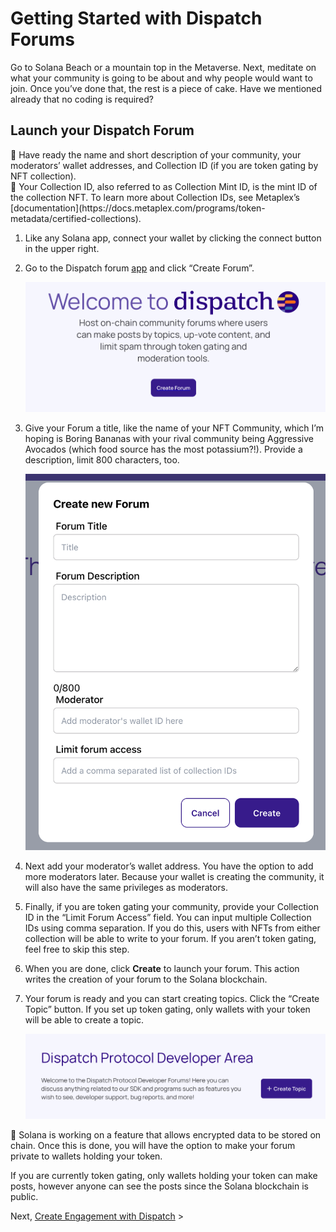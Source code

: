 # Getting Started with Dispatch Forums

Go to Solana Beach or a mountain top in the Metaverse. Next, meditate on what your community is going to be about and why people would want to join. Once you’ve done that, the rest is a piece of cake. Have we mentioned already that no coding is required? 

## Launch your Dispatch Forum

<aside>
📌 Have ready the name and short description of your community, your moderators’ wallet addresses, and Collection ID (if you are token gating by NFT collection).

</aside>

<aside>
📌 Your Collection ID, also referred to as Collection Mint ID, is the mint ID of the collection NFT. To learn more about Collection IDs, see Metaplex’s [documentation](https://docs.metaplex.com/programs/token-metadata/certified-collections).

</aside>

1. Like any Solana app, connect your wallet by clicking the connect button in the upper right. 
2. Go to the Dispatch forum [app](https://app.dispatch.forum/) and click “Create Forum”.
    
    ![Screen Shot 2022-08-17 at 5.01.06 PM.png](../../static/Screen_Shot_2022-08-17_at_5.01.06_PM.png)
    
3. Give your Forum a title, like the name of your NFT Community, which I’m hoping is Boring Bananas with your rival community being Aggressive Avocados (which food source has the most potassium?!). Provide a description, limit 800 characters, too. 
    
    ![Screen Shot 2022-08-17 at 2.52.11 PM.png](../../static/Screen_Shot_2022-08-17_at_2.52.11_PM.png)
    
4. Next add your moderator’s wallet address. You have the option to add more moderators later. Because your wallet is creating the community, it will also have the same privileges as moderators. 
5. Finally, if you are token gating your community, provide your Collection ID in the “Limit Forum Access” field. You can input multiple Collection IDs using comma separation. If you do this, users with NFTs from either collection will be able to write to your forum. If you aren’t token gating, feel free to skip this step. 
6. When you are done, click **Create** to launch your forum. This action writes the creation of your forum to the Solana blockchain. 
7. Your forum is ready and you can start creating topics. Click the “Create Topic” button. If you set up token gating, only wallets with your token will be able to create a topic. 
    
    ![Screen Shot 2022-08-17 at 3.21.14 PM.png](../../static/Screen_Shot_2022-08-17_at_3.21.14_PM.png)
    

<aside>
📌 Solana is working on a feature that allows encrypted data to be stored on chain. Once this is done, you will have the option to make your forum private to wallets holding your token. 

If you are currently token gating, only wallets holding your token can make posts, however anyone can see the posts since the Solana blockchain is public.

</aside>

Next, [Create Engagement with Dispatch](Create%20Engagement%20with%20Dispatch%20b3055cb036a441c280987846e3d2dc97.md) >